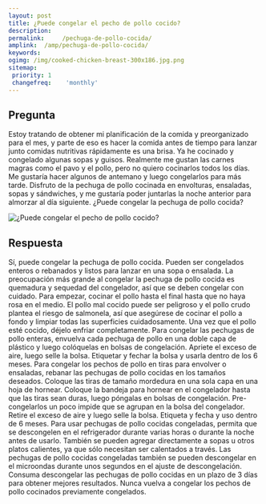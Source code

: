 ```yaml
---
layout: post
title: ¿Puede congelar el pecho de pollo cocido?  
description: 
permalink:     /pechuga-de-pollo-cocida/
amplink:  /amp/pechuga-de-pollo-cocida/
keywords: 
ogimg: /img/cooked-chicken-breast-300x186.jpg.png
sitemap:
 priority: 1
 changefreq:    'monthly'
---
```




## Pregunta

Estoy tratando de obtener mi planificación de la comida y preorganizado para el mes, y parte de eso es hacer la comida antes de tiempo para lanzar junto comidas nutritivas rápidamente es una brisa. Ya he cocinado y congelado algunas sopas y guisos. Realmente me gustan las carnes magras como el pavo y el pollo, pero no quiero cocinarlos todos los días. Me gustaría hacer algunos de antemano y luego congelarlos para más tarde. Disfruto de la pechuga de pollo cocinada en envolturas, ensaladas, sopas y sándwiches, y me gustaría poder juntarlas la noche anterior para almorzar al día siguiente. ¿Puede congelar la pechuga de pollo cocida?


![¿Puede congelar el pecho de pollo cocido?](https://sepuedecongelar.com/img/cooked-chicken-breast-300x186.jpg "¿Puede congelar el pecho de pollo cocido?" )


## Respuesta

Sí, puede congelar la pechuga de pollo cocida. Pueden ser congelados enteros o rebanados y listos para lanzar en una sopa o ensalada. La preocupación más grande al congelar la pechuga de pollo cocida es quemadura y sequedad del congelador, así que se deben congelar con cuidado. Para empezar, cocinar el pollo hasta el final hasta que no haya rosa en el medio. El pollo mal cocido puede ser peligroso y el pollo crudo plantea el riesgo de salmonela, así que asegúrese de cocinar el pollo a fondo y limpiar todas las superficies cuidadosamente.
Una vez que el pollo esté cocido, déjelo enfriar completamente. Para congelar las pechugas de pollo enteras, envuelva cada pechuga de pollo en una doble capa de plástico y luego colóquelas en bolsas de congelación. Apriete el exceso de aire, luego selle la bolsa. Etiquetar y fechar la bolsa y usarla dentro de los 6 meses.
Para congelar los pechos de pollo en tiras para envolver o ensaladas, rebanar las pechugas de pollo cocidas en los tamaños deseados. Coloque las tiras de tamaño mordedura en una sola capa en una hoja de hornear. Coloque la bandeja para hornear en el congelador hasta que las tiras sean duras, luego póngalas en bolsas de congelación. Pre-congelarlos un poco impide que se agrupan en la bolsa del congelador. Retire el exceso de aire y luego selle la bolsa. Etiqueta y fecha y uso dentro de 6 meses.
Para usar pechugas de pollo cocidas congeladas, permita que se descongelen en el refrigerador durante varias horas o durante la noche antes de usarlo. También se pueden agregar directamente a sopas u otros platos calientes, ya que sólo necesitan ser calentados a través. Las pechugas de pollo cocidas congeladas también se pueden descongelar en el microondas durante unos segundos en el ajuste de descongelación.
Consuma descongelar las pechugas de pollo cocidas en un plazo de 3 días para obtener mejores resultados. Nunca vuelva a congelar los pechos de pollo cocinados previamente congelados.